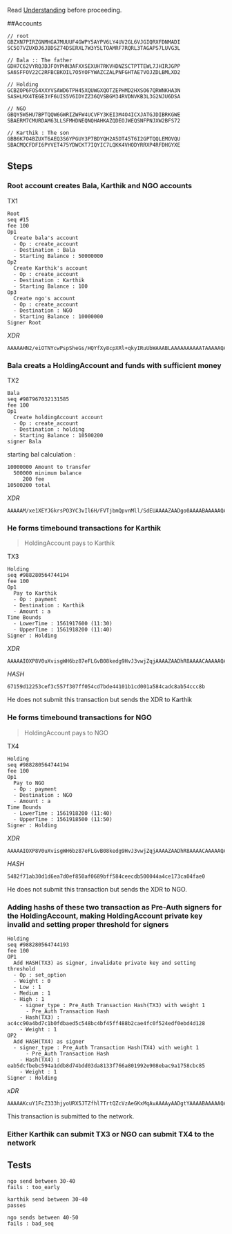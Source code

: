 Read [Understanding](/README.md) before proceeding.

##Accounts

```
// root
GBZXN7PIRZGNMHGA7MUUUF4GWPY5AYPV6LY4UV2GL6VJGIQRXFDNMADI
SC5O7VZUXDJ6JBDSZ74DSERXL7W3Y5LTOAMRF7RQRL3TAGAPS7LUVG3L

// Bala :: The father
GDH7C62VYRQJDJFOYPHN3AFXXSEXUH7RKVHDNZSCTPTTEWL7JHIRJGPP
SA6SFFOV22C2RFBCBKOIL7O5YOFYWAZCZALPNFGHTAE7VOJZDLBMLXD2

// Holding 
GCBZOP6FOS4XXYVSAWD6TPH45XQUWGXQOTZEPHMD2HXSO67QRWNKHA3N
SASHLMX4TEGE3YF6UIS5V6IDYZZ36QVSBGM34RVDNVKB3L3G2NJU6DSA

// NGO
GBQY5W5HU7BPTQQW6GWRIZWFW4UCVFY3KEI3M4O4ICXJATGJDIBRKGWE
SBAERM7CMURDAM63LLSFMHDNEQNQHAHKAZQDEOJWEQSNFPNJXW2BFS72

// Karthik : The son
GBB6K7O4BZUXT6AEQ3S6YPGUY3P7BDYQH2A5DT45T6I2GPTQQLEMOVQU
SBACMQCFDFI6PYVET475YDWCKT7IQYIC7LQKK4VHODYRRXP4RFDHGYXE
```

## Steps


### Root account creates Bala, Karthik and NGO accounts

TX1
```
Root
seq #15
fee 100
Op1
  Create bala's account 
  - Op : create_account
  - Destination : Bala
  - Starting Balance : 50000000
Op2
  Create Karthik's account 
  - Op : create_account
  - Destination : Karthik
  - Starting Balance : 100
Op3
  Create ngo's account 
  - Op : create_account
  - Destination : NGO
  - Starting Balance : 10000000
Signer Root
```

*XDR*

```
AAAAAHN2/eiOTNYcwPspSheGs/HQYfXy8cpXRl+qkyIRuUbWAAABLAAAAAAAAAATAAAAAQAAAAAAAAAAAAAAAAAAAAAAAAABAAAAHENyZWF0ZXMgQmFsYSxLYXJ0aGlrIGFuZCBOR08AAAADAAAAAAAAAAAAAAAAz/F7VcRgkaSuw87dgLe8iXof8VVONuZCm+cyWX9J0RQAAca/UmNAAAAAAAAAAAAAAAAAAGGO26enwvnCFvGtFGbFtygqlxtREbZx3ECukEzJGgMVAABa8xB6QAAAAAAAAAAAAAAAAABD5X3cDml5+ASG5ew81Mbf8I8QPoHRz52fkaM+cILIxwAAAAA7msoAAAAAAAAAAAERuUbWAAAAQDi5VKh3yhpQJ22jwGplfwMIBuA204c6RCql1C2/sTGw/YdTqOIblECbMvOntEpDql1jrdgSFFW6J4HPD33cSQQ=
```

### Bala creats a HoldingAccount and funds with sufficient money

TX2
```
Bala
seq #987967032131585
fee 100
Op1
  Create holdingAccount account 
  - Op : create_account
  - Destination : holding
  - Starting Balance : 10500200
signer Bala
```

starting bal calculation : 

```
10000000 Amount to transfer
  500000 minimum balance
     200 fee
10500200 total
```

*XDR*

```
AAAAAM/xe1XEYJGkrsPO3YC3vIl6H/FVTjbmQpvnMll/SdEUAAAAZAADgo0AAAABAAAAAQAAAAAAAAAAAAAAAAAAAAAAAAABAAAAFkNyZWF0ZXMgSG9sZGluZ0FjY291bnQAAAAAAAEAAAAAAAAAAAAAAACnLmNRXGd994Y8qFEV+SU2X4Ze067UGXFcwHhisTKgLwAAunK/Y2QAAAAAAAAAAAF/SdEUAAAAQI5wjDikdzvb/FO0BfgxU4q2Q79VKMMTvsk7vecFEtuQu/lATsEAFlFCKQnpurLmxYSWU7lYshppmPlnOVMN7wg=
```


### He forms timebound transactions for Karthik
 
> HoldingAccount pays to Karthik

TX3
```
Holding
seq #988280564744194
fee 100
Op1
  Pay to Karthik
  - Op : payment
  - Destination : Karthik
  - Amount : a
Time Bounds
  - LowerTime : 1561917600 (11:30) 
  - UpperTime : 1561918200 (11:40)
Signer : Holding
```
*XDR*

```
AAAAAIOXP8V0uXvisgWH6bz87eFLGvB08kedg9HvJ3vwjZqjAAAAZAADhR8AAAACAAAAAQAAAABdGPigAAAAAF0Y+vgAAAABAAAADnBheSB0byBrYXJ0aGlrAAAAAAABAAAAAAAAAAEAAAAAQ+V93A5pefgEhuXsPNTG3/CPED6B0c+dn5GjPnCCyMcAAAAAAABa8xB6QAAAAAAAAAAAAA==
```

*HASH*

```
67159d12253cef3c557f307ff054cd7bde44101b1cd001a584cadc8ab54ccc8b
```

He does not submit this transaction but sends the XDR to Karthik


### He forms timebound transactions for NGO
 
> HoldingAccount pays to NGO

TX4
```
Holding
seq #988280564744194
fee 100
Op1
  Pay to NGO  
  - Op : payment
  - Destination : NGO
  - Amount : a
Time Bounds
  - LowerTime : 1561918200 (11:40)
  - UpperTime : 1561918500 (11:50)
Signer : Holding
```
*XDR*

```
AAAAAIOXP8V0uXvisgWH6bz87eFLGvB08kedg9HvJ3vwjZqjAAAAZAADhR8AAAACAAAAAQAAAABdGPr4AAAAAF0Y/CQAAAABAAAADnBheSB0byBrYXJ0aGlrAAAAAAABAAAAAAAAAAEAAAAAYY7bp6fC+cIW8a0UZsW3KCqXG1ERtnHcQK6QTMkaAxUAAAAAAABa8xB6QAAAAAAAAAAAAA==
```

*HASH*

```
5482f71ab30d1d6ea7d0ef850af0689bff584ceecdb500044a4ce173ca04fae0
```

He does not submit this transaction but sends the XDR to NGO.

### Adding hashs of these two transaction as Pre-Auth signers for the HoldingAccount, making HoldingAccount private key invalid and setting proper threshold for signers


```
Holding
seq #988280564744193
fee 100
OP1 
  Add HASH(TX3) as signer, invalidate private key and setting threshold
  - Op : set_option
  - Weight : 0
  - Low : 1
  - Medium : 1
  - High : 1
	- signer_type : Pre_Auth Transaction Hash(TX3) with weight 1
	  - Pre_Auth Transaction Hash
    - Hash(TX3) : ac4cc90a4bd7c1b0fdbaed5c548bc4bf45ff488b2cae4fc0f524edf0ebd4d128	
    - Weight : 1
OP2
  Add HASH(TX4) as signer
  - signer_type : Pre_Auth Transaction Hash(TX4) with weight 1
	  - Pre_Auth Transaction Hash
    - Hash(TX4) : eab5dcfbebc594a1ddb8d74bdd03da8133f766a801992e908ebac9a1758cbc85	
    - Weight : 1
Signer : Holding
```

*xDR*

```
AAAAAKcuY1FcZ333hjyoURX5JTZfhl7TrtQZcVzAeGKxMqAvAAAAyAADgtYAAAABAAAAAQAAAAAAAAAAAAAAAAAAAAAAAAABAAAAE0Rpc2FibGUgcHJpdmF0ZSBrZXkAAAAAAgAAAAAAAAAFAAAAAAAAAAAAAAAAAAAAAQAAAAAAAAABAAAAAQAAAAEAAAABAAAAAQAAAAEAAAAAAAAAAQAAAAGsTMkKS9fBsP267VxUi8S/Rf9IiyyuT8D1JO3w69TRKAAAAAEAAAAAAAAABQAAAAAAAAAAAAAAAAAAAAAAAAAAAAAAAAAAAAAAAAAAAAAAAQAAAAHqtdz768WUod2410vdA9qBM/dmqAGZLpCOusmhdYy8hQAAAAEAAAAAAAAAAbEyoC8AAABAsMuWsIjdv7PEiNIHdeb+djtiQ3L3FmmrrU10nu6feakr3Rq/VATatvhSymZ4e4XlXt4rw/VilWqtoGa2cvIKDw==
```

This transaction is submitted to the network.


### Either Karthik can submit TX3 or NGO can submit TX4 to the network


## Tests

```
ngo send between 30-40
fails : too_early

karthik send between 30-40
passes

ngo sends between 40-50 
fails : bad_seq
```
